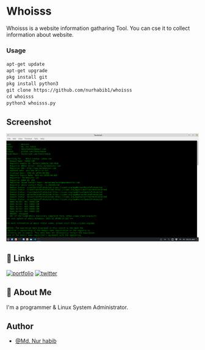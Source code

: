 
# Whoisss

Whoisss is a website information gatharing Tool. You can cse it to collect information about website.


### Usage
`apt-get update` <br>
`apt-get upgrade` <br>
`pkg install git` <br>
`pkg install python3` <br>
`git clone https://github.com/nurhabib1/whoisss` <br>
`cd whoisss` <br>
`python3 whoisss.py` 



## Screenshot

![App Screenshot](./screenshort.png)


## 🔗 Links
[![portfolio](https://img.shields.io/badge/my_portfolio-000?style=for-the-badge&logo=ko-fi&logoColor=white)](https://www.nurhabib.ml/)
[![twitter](https://img.shields.io/badge/twitter-1DA1F2?style=for-the-badge&logo=twitter&logoColor=white)](https://twitter.com/mdnurhabib12)


## 🚀 About Me
I'm a programmer & Linux System Administrator.


## Author

- [@Md. Nur habib](https://www.github.com/nurhabib1)

